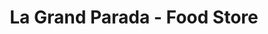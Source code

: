 ---
title: "La Grand Parada - Food Store"
url: /jacksonville/la-grand-parada-food-store/
shop: Supermarkt
---
